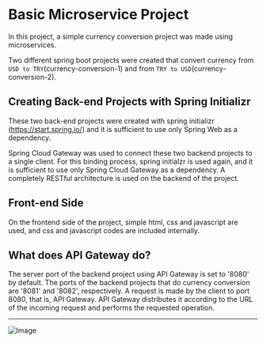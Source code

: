 
# Basic Microservice Project

In this project, a simple currency conversion project was made using microservices.

Two different spring boot projects were created that convert currency from `USD to TRY`(currency-conversion-1) and from `TRY to USD`(currency-conversion-2).

## Creating Back-end Projects with Spring Initializr

These two back-end projects were created with spring initializr (https://start.spring.io/) and it is sufficient to use only Spring Web as a dependency.

Spring Cloud Gateway was used to connect these two backend projects to a single client. For this binding process, spring initialzr is used again, and it is sufficient to use only Spring Cloud Gateway as a dependency. A completely RESTful architecture is used on the backend of the project.

## Front-end Side
On the frontend side of the project, simple html, css and javascript are used, and css and javascript codes are included internally.

## What does API Gateway do?
The server port of the backend project using API Gateway is set to '8080' by default. The ports of the backend projects that do currency conversion are '8081' and '8082', respectively. A request is made by the client to port 8080, that is, API Gateway. API Gateway distributes it according to the URL of the incoming request and performs the requested operation.

<hr>

![Image](https://user-images.githubusercontent.com/74821442/209805721-5a6dbb0a-01f5-4663-9be2-ef46448262c0.png)
